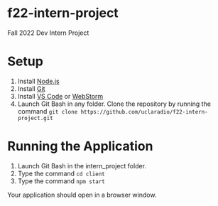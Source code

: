 # f22-intern-project
Fall 2022 Dev Intern Project

# Setup
1. Install [Node.js](https://nodejs.org/en/download/)
2. Install [Git](https://git-scm.com/download/)
3. Install [VS Code](https://code.visualstudio.com/download) or [WebStorm](https://www.jetbrains.com/webstorm/download/)
4. Launch Git Bash in any folder. Clone the repository by running the command 
`git clone https://github.com/uclaradio/f22-intern-project.git`

# Running the Application
1. Launch Git Bash in the intern_project folder.
2. Type the command `cd client`
3. Type the command `npm start`

Your application should open in a browser window.